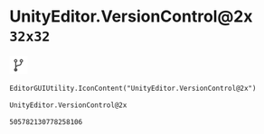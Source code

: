 # UnityEditor.VersionControl@2x `32x32`
<img src="/img/UnityEditor.VersionControl@2x.png" width=32 height=32>

``` CSharp
EditorGUIUtility.IconContent("UnityEditor.VersionControl@2x")
```
```
UnityEditor.VersionControl@2x
```
```
505782130778258106
```
